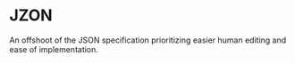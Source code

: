 # JZON
An offshoot of the JSON specification prioritizing easier human editing and ease of implementation.
